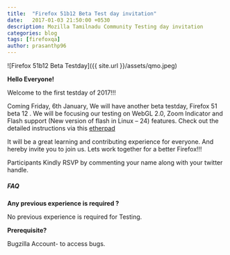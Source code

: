 ```yaml
---
title:  "Firefox 51b12 Beta Test day invitation"
date:   2017-01-03 21:50:00 +0530
description: Mozilla Tamilnadu Community Testing day invitation
categories: blog
tags: [firefoxqa]
author: prasanthp96
---
```


![Firefox 51b12 Beta Testday]({{ site.url }}/assets/qmo.jpeg)

**Hello Everyone!**

Welcome to the first testday of 2017!!!

Coming Friday, 6th January, We will have another beta testday, Firefox 51 beta 12 . We will be focusing our testing on WebGL 2.0,  Zoom Indicator and Flash support (New version of flash in Linux – 24) features. Check out the detailed instructions via this [etherpad](https://public.etherpad-mozilla.org/p/MozillaIndiaQA-testday-20170106)

It will be a great learning and contributing experience for everyone. And hereby invite you to join us. Lets work together for a better Firefox!!!

Participants Kindly RSVP by commenting your name along with your twitter handle.

##### FAQ

**Any previous experience is required ?**

No previous experience is required for Testing.


**Prerequisite?**

Bugzilla Account- to access bugs.
